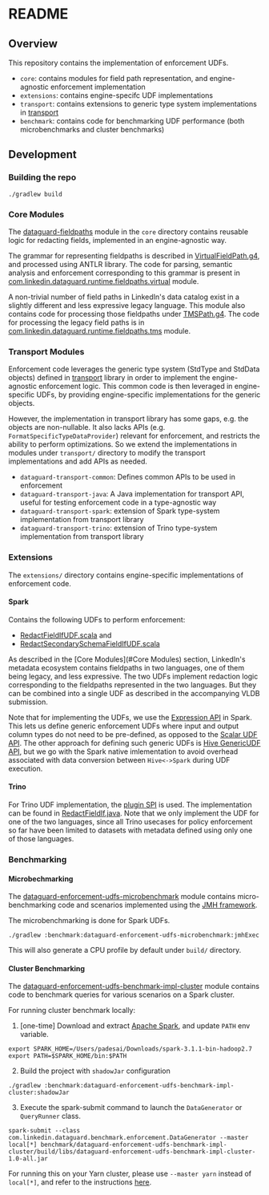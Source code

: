 # README

## Overview

This repository contains the implementation of enforcement UDFs. 

- `core`: contains modules for field path representation, and engine-agnostic enforcement implementation 
- `extensions`: contains engine-specifc UDF implementations
- `transport`: contains extensions to generic type system implementations in [transport](https://github.com/linkedin/transport/)
- `benchmark`: contains code for benchmarking UDF performance (both microbenchmarks and cluster benchmarks)

## Development 

### Building the repo

```agsl
./gradlew build
```

### Core Modules

The [dataguard-fieldpaths](core%2Fdataguard-fieldpaths) module in the `core` directory contains reusable logic for redacting 
fields, implemented in an engine-agnostic way. 

The grammar for representing fieldpaths is described in [VirtualFieldPath.g4](core%2Fdataguard-fieldpaths%2Fsrc%2Fmain%2Fantlr%2Fcom%2Flinkedin%2Fdataguard%2Fruntime%2Ffieldpaths%2Fvirtual%2FVirtualFieldPath.g4),
and processed using ANTLR library. The code for parsing, semantic analysis and enforcement corresponding to this grammar 
is present in [com.linkedin.dataguard.runtime.fieldpaths.virtual](core%2Fdataguard-fieldpaths%2Fsrc%2Fmain%2Fjava%2Fcom%2Flinkedin%2Fdataguard%2Fruntime%2Ffieldpaths%2Fvirtual) 
module.

A non-trivial number of field paths in LinkedIn's data catalog exist in a slightly different 
and less expressive legacy language. This module also contains code for processing those fieldpaths under [TMSPath.g4](core%2Fdataguard-fieldpaths%2Fsrc%2Fmain%2Fantlr%2Fcom%2Flinkedin%2Fdataguard%2Fruntime%2Ffieldpaths%2Ftms%2FTMSPath.g4). 
The code for processing the legacy field paths is in [com.linkedin.dataguard.runtime.fieldpaths.tms](core%2Fdataguard-fieldpaths%2Fsrc%2Fmain%2Fjava%2Fcom%2Flinkedin%2Fdataguard%2Fruntime%2Ffieldpaths%2Ftms)
module. 

### Transport Modules

Enforcement code leverages the generic type system (StdType and StdData objects) defined in [transport](https://github.com/linkedin/transport/) library 
in order to implement the engine-agnostic enforcement logic. This common code is then leveraged in engine-specific UDFs, by providing 
engine-specific implementations for the generic objects.

However, the implementation in transport library has some gaps, e.g. the objects are non-nullable. It also lacks 
APIs (e.g. `FormatSpecificTypeDataProvider`) relevant for enforcement, and restricts the ability to perform optimizations. So
we extend the implementations in modules under `transport/` directory to modify the transport implementations and add 
APIs as needed. 

- `dataguard-transport-common`: Defines common APIs to be used in enforcement
- `dataguard-transport-java`: A Java implementation for transport API, useful for testing enforcement code in a type-agnostic way
- `dataguard-transport-spark`: extension of Spark type-system implementation from transport library
- `dataguard-transport-trino`: extension of Trino type-system implementation from transport library

### Extensions

The `extensions/` directory contains engine-specific implementations of enforcement code.

#### Spark

Contains the following UDFs to perform enforcement:
- [RedactFieldIfUDF.scala](extensions%2Fdataguard-spark%2Fsrc%2Fmain%2Fscala%2Fcom%2Flinkedin%2Fdataguard%2Fruntime%2Fudf%2Fspark%2FRedactFieldIfUDF.scala) and 
- [RedactSecondarySchemaFieldIfUDF.scala](extensions%2Fdataguard-spark%2Fsrc%2Fmain%2Fscala%2Fcom%2Flinkedin%2Fdataguard%2Fruntime%2Fudf%2Fspark%2FRedactSecondarySchemaFieldIfUDF.scala)

As described in the [Core Modules](#Core Modules) section, LinkedIn's metadata ecosystem contains fieldpaths in two languages,
one of them being legacy, and less expressive. The two UDFs implement redaction logic corresponding to the fieldpaths 
represented in the two languages. But they can be combined into a single UDF as described in the accompanying VLDB submission.

Note that for implementing the UDFs, we use the [Expression API](https://github.com/apache/spark/blob/v3.1.1/sql/catalyst/src/main/scala/org/apache/spark/sql/catalyst/expressions/Expression.scala) 
in Spark. This lets us define generic enforcement UDFs where input and output column types do not need to be pre-defined, as 
opposed to the [Scalar UDF API](https://spark.apache.org/docs/3.5.2/sql-ref-functions-udf-scalar.html). The other approach 
for defining such generic UDFs is [Hive GenericUDF API](https://github.com/apache/hive/blob/master/ql/src/java/org/apache/hadoop/hive/ql/udf/generic/GenericUDF.java), but 
we go with the Spark native imlementation to avoid overhead associated with data conversion between `Hive<->Spark` during 
UDF execution.

#### Trino

For Trino UDF implementation, the [plugin SPI](https://trino.io/docs/current/develop/functions.html) is used.
The implementation can be found in [RedactFieldIf.java](extensions%2Fdataguard-trino%2Fsrc%2Fmain%2Fjava%2Fcom%2Flinkedin%2Fdataguard%2Fruntime%2Ftrino%2FRedactFieldIf.java). 
Note that we only implement the UDF for one of the two languages, since all Trino usecases for policy enforcement so far have been 
limited to datasets with metadata defined using only one of those languages.

### Benchmarking

#### Microbechmarking

The [dataguard-enforcement-udfs-microbenchmark](benchmark%2Fdataguard-enforcement-udfs-microbenchmark) module contains 
micro-benchmarking code and scenarios implemented using the [JMH framework](https://github.com/openjdk/jmh). 

The microbenchmarking is done for Spark UDFs.

```agsl
./gradlew :benchmark:dataguard-enforcement-udfs-microbenchmark:jmhExec
```

This will also generate a CPU profile by default under `build/` directory.

#### Cluster Benchmarking

The [dataguard-enforcement-udfs-benchmark-impl-cluster](benchmark%2Fdataguard-enforcement-udfs-benchmark-impl-cluster) module 
contains code to benchmark queries for various scenarios on a Spark cluster.

For running cluster benchmark locally:

1. [one-time] Download and extract [Apache Spark](https://archive.apache.org/dist/spark/spark-3.1.1/spark-3.1.1-bin-hadoop2.7.tgz), 
  and update `PATH` env variable.

```agsl
export SPARK_HOME=/Users/padesai/Downloads/spark-3.1.1-bin-hadoop2.7
export PATH=$SPARK_HOME/bin:$PATH
```

2. Build the project with `shadowJar` configuration

```agsl
./gradlew :benchmark:dataguard-enforcement-udfs-benchmark-impl-cluster:shadowJar
```

3. Execute the spark-submit command to launch the `DataGenerator` or `QueryRunner` class.

```agsl
spark-submit --class com.linkedin.dataguard.benchmark.enforcement.DataGenerator --master local[*] benchmark/dataguard-enforcement-udfs-benchmark-impl-cluster/build/libs/dataguard-enforcement-udfs-benchmark-impl-cluster-1.0-all.jar
```

For running this on your Yarn cluster, please use `--master yarn` instead of `local[*]`, and refer to the instructions 
[here](https://archive.apache.org/dist/spark/docs/3.1.1/running-on-yarn.html#launching-spark-on-yarn).

